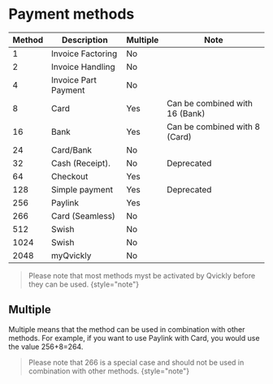 # Payment methods

<include from="Snippets-PaymentAPI.md" element-id="snippet-header"></include>

| Method  | Description          | Multiple | Note                           |
|---------|----------------------|----------|--------------------------------|
| 1       | Invoice Factoring    | No       |                                |
| 2       | Invoice Handling     | No       |                                |
| 4       | Invoice Part Payment | No       |                                |
| 8       | Card                 | Yes      | Can be combined with 16 (Bank) |
| 16      | Bank                 | Yes      | Can be combined with 8 (Card)  |
| 24      | Card/Bank            | No       |                                |
| 32      | Cash (Receipt).      | No       | Deprecated                     |
| 64      | Checkout             | Yes      |                                |
| 128     | Simple payment       | Yes      | Deprecated                     |
| 256     | Paylink              | Yes      |                                |
| 266     | Card (Seamless)      | No       |                                |
| 512     | Swish                | No       |                                |
| 1024    | Swish                | No       |                                |
| 2048    | myQvickly            | No       |                                |

> Please note that most methods myst be activated by Qvickly before they can be used.
> {style="note"}

## Multiple
Multiple means that the method can be used in combination with other methods. For example, if you want to use Paylink with Card, you would use the value 256+8=264.

> Please note that 266 is a special case and should not be used in combination with other methods.
{style="note"}